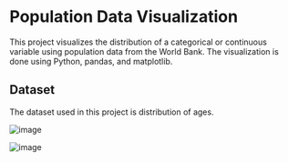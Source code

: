 # Population Data Visualization

This project visualizes the distribution of a categorical or continuous variable using population data from the World Bank. The visualization is done using Python, pandas, and matplotlib.

## Dataset

The dataset used in this project is distribution of ages.

![image](https://github.com/user-attachments/assets/0235a102-fc31-4310-851b-98466ee6165b)

![image](https://github.com/user-attachments/assets/170eaf98-95d7-49a9-b248-4af89f0458e3)
